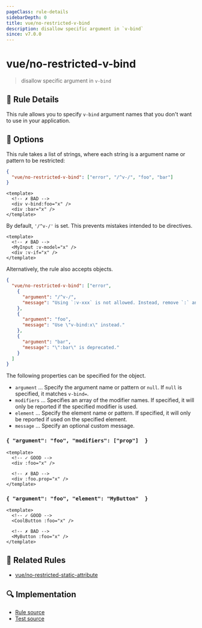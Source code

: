 ```yaml
---
pageClass: rule-details
sidebarDepth: 0
title: vue/no-restricted-v-bind
description: disallow specific argument in `v-bind`
since: v7.0.0
---
```

# vue/no-restricted-v-bind
> disallow specific argument in `v-bind`

## :book: Rule Details

This rule allows you to specify `v-bind` argument names that you don't want to use in your application.

## :wrench: Options

This rule takes a list of strings, where each string is a argument name or pattern to be restricted:

```json
{
  "vue/no-restricted-v-bind": ["error", "/^v-/", "foo", "bar"]
}
```

<eslint-code-block :rules="{'vue/no-restricted-v-bind': ['error', '/^v-/', 'foo', 'bar']}">

```vue
<template>
  <!-- ✗ BAD -->
  <div v-bind:foo="x" />
  <div :bar="x" />
</template>
```

</eslint-code-block>

By default, `'/^v-/'` is set. This prevents mistakes intended to be directives.

<eslint-code-block :rules="{'vue/no-restricted-v-bind': ['error']}">

```vue
<template>
  <!-- ✗ BAD -->
  <MyInput :v-model="x" />
  <div :v-if="x" />
</template>
```

</eslint-code-block>

Alternatively, the rule also accepts objects.

```json
{
  "vue/no-restricted-v-bind": ["error",
    {
      "argument": "/^v-/",
      "message": "Using `:v-xxx` is not allowed. Instead, remove `:` and use it as directive."
    },
    {
      "argument": "foo",
      "message": "Use \"v-bind:x\" instead."
    },
    {
      "argument": "bar",
      "message": "\":bar\" is deprecated."
    }
  ]
}
```

The following properties can be specified for the object.

- `argument` ... Specify the argument name or pattern or `null`. If `null` is specified, it matches `v-bind=`.
- `modifiers` ... Specifies an array of the modifier names. If specified, it will only be reported if the specified modifier is used.
- `element` ... Specify the element name or pattern. If specified, it will only be reported if used on the specified element.
- `message` ... Specify an optional custom message.

### `{ "argument": "foo", "modifiers": ["prop"]  }`

<eslint-code-block :rules="{'vue/no-restricted-v-bind': ['error', { argument: 'foo', modifiers: ['prop'] }]}">

```vue
<template>
  <!-- ✓ GOOD -->
  <div :foo="x" />

  <!-- ✗ BAD -->
  <div :foo.prop="x" />
</template>
```

</eslint-code-block>

### `{ "argument": "foo", "element": "MyButton"  }`

<eslint-code-block :rules="{'vue/no-restricted-v-bind': ['error', { argument: 'foo', element: 'MyButton' }]}">

```vue
<template>
  <!-- ✓ GOOD -->
  <CoolButton :foo="x" />

  <!-- ✗ BAD -->
  <MyButton :foo="x" />
</template>
```

</eslint-code-block>

## :couple: Related Rules

- [vue/no-restricted-static-attribute]

[vue/no-restricted-static-attribute]: ./no-restricted-static-attribute.md

## :mag: Implementation

- [Rule source](https://github.com/vuejs/eslint-plugin-vue/blob/master/lib/rules/no-restricted-v-bind.js)
- [Test source](https://github.com/vuejs/eslint-plugin-vue/blob/master/tests/lib/rules/no-restricted-v-bind.js)
